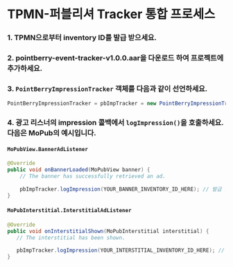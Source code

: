 # TPMN-퍼블리셔 Tracker 통합 프로세스

### 1. TPMN으로부터 inventory ID를 발급 받으세요.

### 2. pointberry-event-tracker-v1.0.0.aar을 다운로드 하여 프로젝트에 추가하세요.

### 3. `PointBerryImpressionTracker` 객체를 다음과 같이 선언하세요.
~~~java
PointBerryImpressionTracker = pbImpTracker = new PointBerryImpressionTracker(getApplicationContext());
~~~

### 4. 광고 리스너의 impression 콜백에서 `logImpression()`을 호출하세요. 다음은 MoPub의 예시입니다.
#### `MoPubView.BannerAdListener`
~~~java
@Override
public void onBannerLoaded(MoPubView banner) {
    // The banner has successfully retrieved an ad.
    
    pbImpTracker.logImpression(YOUR_BANNER_INVENTORY_ID_HERE); // 발급 받은 배너 invertory ID를 넣으세요.
}
~~~
#### `MoPubInterstitial.InterstitialAdListener`
~~~java
@Override
public void onInterstitialShown(MoPubInterstitial interstitial) {
   // The interstitial has been shown.
   
   pbImpTracker.logImpression(YOUR_INTERSTITIAL_INVENTORY_ID_HERE); // 발급 받은 인터스티셜 invertory ID를 넣으세요.
}
~~~
